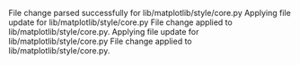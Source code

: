 File change parsed successfully for lib/matplotlib/style/core.py
Applying file update for lib/matplotlib/style/core.py
File change applied to lib/matplotlib/style/core.py.
Applying file update for lib/matplotlib/style/core.py
File change applied to lib/matplotlib/style/core.py.
